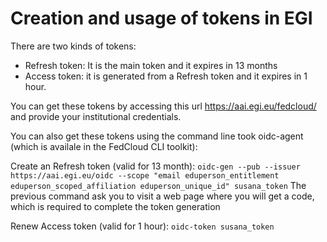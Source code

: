# Creation and usage of tokens in EGI 



There are two kinds of tokens:

- Refresh token: It is the main token and it expires in 13 months
- Access token: it is generated from a Refresh token and it expires in 1 hour.

You can get these tokens by accessing this url https://aai.egi.eu/fedcloud/ and provide your institutional credentials.

You can also get these tokens using the command line took oidc-agent (which is availale in the FedCloud CLI toolkit):

Create an Refresh token (valid for 13 month):
`oidc-gen --pub --issuer https://aai.egi.eu/oidc --scope "email eduperson_entitlement eduperson_scoped_affiliation eduperson_unique_id" susana_token` 
The previous command ask you to visit a web page where you will get a code, which is required to complete the token generation

Renew Access token (valid for 1 hour):
`oidc-token susana_token`


